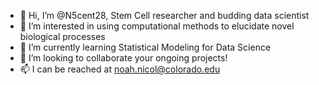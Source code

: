 - 👋 Hi, I’m @N5cent28, Stem Cell researcher and budding data scientist
- 👀 I’m interested in using computational methods to elucidate novel biological processes
- 🌱 I’m currently learning Statistical Modeling for Data Science
- 💞️ I’m looking to collaborate your ongoing projects!
- 📫 I can be reached at noah.nicol@colorado.edu

<!---
N5cent28/N5cent28 is a ✨ special ✨ repository because its `README.md` (this file) appears on your GitHub profile.
You can click the Preview link to take a look at your changes.
--->
